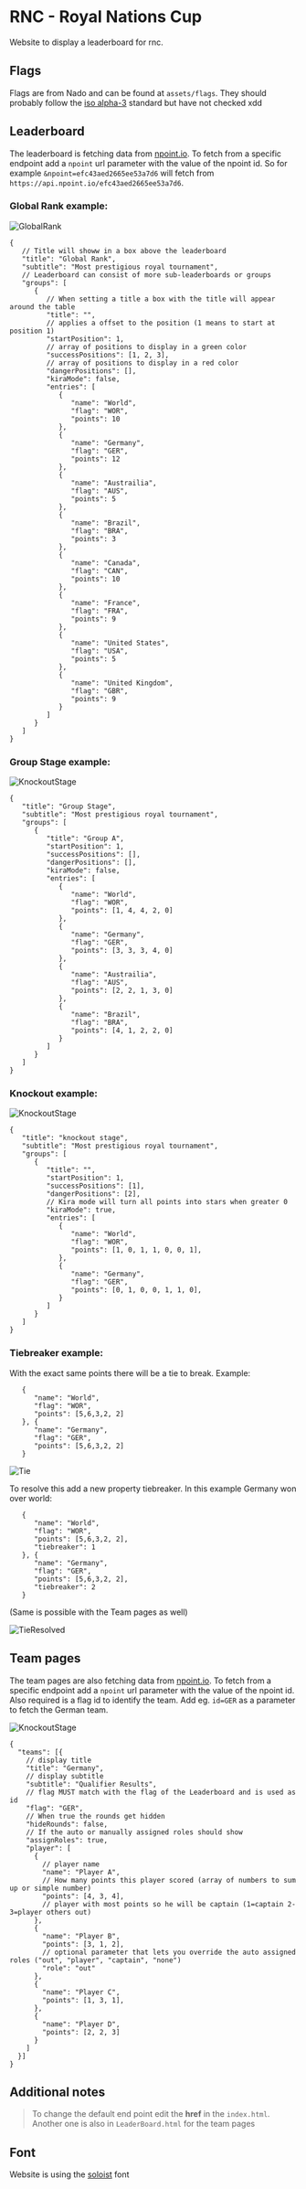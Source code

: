# RNC - Royal Nations Cup

Website to display a leaderboard for rnc.

## Flags

Flags are from Nado and can be found at `assets/flags`. They should probably follow the [iso alpha-3](https://en.wikipedia.org/wiki/ISO_3166-1_alpha-3) standard but have not checked xdd

## Leaderboard
The leaderboard is fetching data from [npoint.io](https://www.npoint.io). To fetch from a specific endpoint add a `npoint` url parameter with the value of the npoint id. So for example `&npoint=efc43aed2665ee53a7d6` will fetch from `https://api.npoint.io/efc43aed2665ee53a7d6`.


### Global Rank example:

![GlobalRank](examples/GlobalRank.png)

```
{
   // Title will showw in a box above the leaderboard
   "title": "Global Rank",
   "subtitle": "Most prestigious royal tournament",
   // Leaderboard can consist of more sub-leaderboards or groups
   "groups": [
      {
         // When setting a title a box with the title will appear around the table
         "title": "",
         // applies a offset to the position (1 means to start at position 1)
         "startPosition": 1,
         // array of positions to display in a green color
         "successPositions": [1, 2, 3],
         // array of positions to display in a red color
         "dangerPositions": [],
         "kiraMode": false,
         "entries": [
            {
               "name": "World",
               "flag": "WOR",
               "points": 10
            },
            {
               "name": "Germany",
               "flag": "GER",
               "points": 12
            },
            {
               "name": "Austrailia",
               "flag": "AUS",
               "points": 5
            },
            {
               "name": "Brazil",
               "flag": "BRA",
               "points": 3
            },
            {
               "name": "Canada",
               "flag": "CAN",
               "points": 10
            },
            {
               "name": "France",
               "flag": "FRA",
               "points": 9
            },
            {
               "name": "United States",
               "flag": "USA",
               "points": 5
            },
            {
               "name": "United Kingdom",
               "flag": "GBR",
               "points": 9
            }
         ]
      }
   ]
}
```

### Group Stage example:

![KnockoutStage](examples/GroupStage.png)

```
{
   "title": "Group Stage",
   "subtitle": "Most prestigious royal tournament",
   "groups": [
      {
         "title": "Group A",
         "startPosition": 1,
         "successPositions": [],
         "dangerPositions": [],
         "kiraMode": false,
         "entries": [
            {
               "name": "World",
               "flag": "WOR",
               "points": [1, 4, 4, 2, 0]
            },
            {
               "name": "Germany",
               "flag": "GER",
               "points": [3, 3, 3, 4, 0]
            },
            {
               "name": "Austrailia",
               "flag": "AUS",
               "points": [2, 2, 1, 3, 0]
            },
            {
               "name": "Brazil",
               "flag": "BRA",
               "points": [4, 1, 2, 2, 0]
            }
         ]
      }
   ]
}
```

### Knockout example:

![KnockoutStage](examples/KnockoutStage.png)

```
{
   "title": "knockout stage",
   "subtitle": "Most prestigious royal tournament",
   "groups": [
      {
         "title": "",
         "startPosition": 1,
         "successPositions": [1],
         "dangerPositions": [2],
         // Kira mode will turn all points into stars when greater 0
         "kiraMode": true,
         "entries": [
            {
               "name": "World",
               "flag": "WOR",
               "points": [1, 0, 1, 1, 0, 0, 1],
            },
            {
               "name": "Germany",
               "flag": "GER",
               "points": [0, 1, 0, 0, 1, 1, 0],
            }
         ]
      }
   ]
}
```

### Tiebreaker example:

With the exact same points there will be a tie to break. Example:

```
   {
      "name": "World",
      "flag": "WOR",
      "points": [5,6,3,2, 2]
   }, {
      "name": "Germany",
      "flag": "GER",
      "points": [5,6,3,2, 2]
   }
```

![Tie](examples/Tiebreaker1.png)


To resolve this add a new property tiebreaker. In this example Germany won over world:

```
   {
      "name": "World",
      "flag": "WOR",
      "points": [5,6,3,2, 2],
      "tiebreaker": 1
   }, {
      "name": "Germany",
      "flag": "GER",
      "points": [5,6,3,2, 2],
      "tiebreaker": 2
   }
```
(Same is possible with the Team pages as well)

![TieResolved](examples/Tiebreaker2.png)

## Team pages
The team pages are also fetching data from [npoint.io](https://www.npoint.io). To fetch from a specific endpoint add a `npoint` url parameter with the value of the npoint id. Also required is a flag id to identify the team. Add eg. `id=GER` as a parameter to fetch the German team.

![KnockoutStage](examples/Teams.png)

```
{
  "teams": [{
    // display title
    "title": "Germany",
    // display subtitle
    "subtitle": "Qualifier Results",
    // flag MUST match with the flag of the Leaderboard and is used as id
    "flag": "GER",
    // When true the rounds get hidden
    "hideRounds": false,
    // If the auto or manually assigned roles should show
    "assignRoles": true,
    "player": [
      {
        // player name
        "name": "Player A",
        // How many points this player scored (array of numbers to sum up or simple number)
        "points": [4, 3, 4],
        // player with most points so he will be captain (1=captain 2-3=player others out)
      },
      {
        "name": "Player B",
        "points": [3, 1, 2],
        // optional parameter that lets you override the auto assigned roles ("out", "player", "captain", "none")
        "role": "out"
      },
      {
        "name": "Player C",
        "points": [1, 3, 1],
      },
      {
        "name": "Player D",
        "points": [2, 2, 3]
      }
    ]
  }]
}
```

## Additional notes

> To change the default end point edit the **href** in the `index.html`.
> Another one is also in `LeaderBoard.html` for the team pages  

## Font
Website is using the [soloist](https://www.cdnfonts.com/soloist.font) font